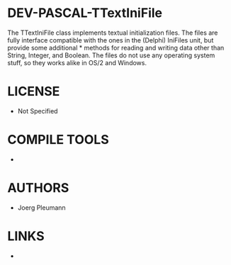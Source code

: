 DEV-PASCAL-TTextIniFile
=======================

 The TTextIniFile class implements textual initialization files. The files are fully interface compatible with the ones in the (Delphi) IniFiles unit, but provide some additional    * methods for reading and writing data other than String, Integer, and Boolean. The files do not use any operating system stuff, so they works alike in OS/2 and Windows.

LICENSE
===============
* Not Specified

COMPILE TOOLS
===============
* 
 
AUTHORS
===============
* Joerg Pleumann

LINKS
===============
* 
